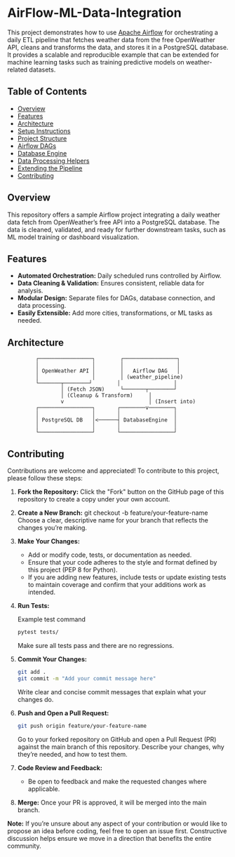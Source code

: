 # AirFlow-ML-Data-Integration

This project demonstrates how to use [Apache Airflow](https://airflow.apache.org/) for orchestrating a daily ETL pipeline that fetches weather data from the free OpenWeather API, cleans and transforms the data, and stores it in a PostgreSQL database. It provides a scalable and reproducible example that can be extended for machine learning tasks such as training predictive models on weather-related datasets.


## Table of Contents
- [Overview](#overview)
- [Features](#features)
- [Architecture](#architecture)
- [Setup Instructions](#setup-instructions)
- [Project Structure](#project-structure)
- [Airflow DAGs](#airflow-dags)
- [Database Engine](#database-engine)
- [Data Processing Helpers](#data-processing-helpers)
- [Extending the Pipeline](#extending-the-pipeline)
- [Contributing](#contributing)

## Overview
This repository offers a sample Airflow project integrating a daily weather data fetch from OpenWeather’s free API into a PostgreSQL database. The data is cleaned, validated, and ready for further downstream tasks, such as ML model training or dashboard visualization.

## Features
- **Automated Orchestration:** Daily scheduled runs controlled by Airflow.
- **Data Cleaning & Validation:** Ensures consistent, reliable data for analysis.
- **Modular Design:** Separate files for DAGs, database connection, and data processing.
- **Easily Extensible:** Add more cities, transformations, or ML tasks as needed.

## Architecture
```plaintext
         ┌─────────────────┐        ┌─────────────────┐
         │                 │        │                 │
         │ OpenWeather API │        │   Airflow DAG   │
         │                 │        │ (weather_pipeline)
         └───────┬────────┘        │                 │
                 │ (Fetch JSON)     └───────┬────────┘
                 │ (Cleanup & Transform)     │
                 v                           │ (Insert into)
         ┌─────────────────┐       ┌────────v────────┐
         │                 │       │                 │
         │ PostgreSQL DB   │<──────┤ DatabaseEngine  │
         │                 │       │                 │
         └─────────────────┘       └─────────────────┘
```

## Contributing

Contributions are welcome and appreciated! To contribute to this project, please follow these steps:

1. **Fork the Repository:**
   Click the "Fork" button on the GitHub page of this repository to create a copy under your own account.

2. **Create a New Branch:**
   git checkout -b feature/your-feature-name
   Choose a clear, descriptive name for your branch that reflects the changes you’re making.

3. **Make Your Changes:**
   - Add or modify code, tests, or documentation as needed.
   - Ensure that your code adheres to the style and format defined by this project (PEP 8 for Python).
   - If you are adding new features, include tests or update existing tests to maintain coverage and confirm that your additions work as intended.

4. **Run Tests:**

   Example test command
   ```bash
   pytest tests/
   ```
   Make sure all tests pass and there are no regressions.

5. **Commit Your Changes:**
   ```bash
   git add .
   git commit -m "Add your commit message here"
   ```
   Write clear and concise commit messages that explain what your changes do.

6. **Push and Open a Pull Request:**
   ```bash
   git push origin feature/your-feature-name
   ```
   Go to your forked repository on GitHub and open a Pull Request (PR) against the main branch of this repository. Describe your changes, why they’re needed, and how to test them.

7. **Code Review and Feedback:**
   - Be open to feedback and make the requested changes where applicable.

8. **Merge:**
   Once your PR is approved, it will be merged into the main branch.

**Note:** If you’re unsure about any aspect of your contribution or would like to propose an idea before coding, feel free to open an issue first. Constructive discussion helps ensure we move in a direction that benefits the entire community.
